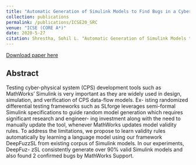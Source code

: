 ```yaml
---
title: "Automatic Generation of Simulink Models to Find Bugs in a Cyber-Physical System Tool Chain using Deep Learning."
collection: publications
permalink: /publications/ICSE20_SRC
venue: "ICSE (CORE A*)"
date: 2020-5-27
citation: Shrestha, Sohil L. "Automatic Generation of Simulink Models to Find Bugs in a Cyber-Physical System Tool Chain using Deep Learning. Proc. 42nd ACM/IEEE International Conference on Software Engineering (ICSE) Companion, 2020.'
---
```

[Download paper here](https://dl.acm.org/doi/10.1145/3377812.3382163) 

## Abstract
Testing cyber-physical system (CPS) development tools such as MathWorks’ Simulink is very important as they are widely used in design, simulation, and verification of CPS data-flow models. Ex- isting randomized differential testing frameworks such as SLforge leverages semi-formal Simulink specifications to guide random model generation which requires significant research and engineer- ing investment along with the need to manually update the tool, whenever MathWorks updates model validity rules. To address the limitations, we propose to learn validity rules automatically by learning a language model using our framework DeepFuzzSL from existing corpus of Simulink models. In our experiments, DeepFuz- zSL consistently generate over 90% valid Simulink models and also found 2 confirmed bugs by MathWorks Support.
